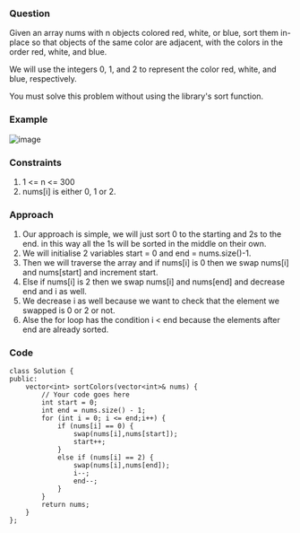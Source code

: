 **<h3>Question</h3>**

Given an array nums with n objects colored red, white, or blue, sort them in-place so that objects of the same color are adjacent, with the colors in the order red, white, and blue.

We will use the integers 0, 1, and 2 to represent the color red, white, and blue, respectively.

You must solve this problem without using the library's sort function.

**<h3>Example</h3>**

![image](https://github.com/harshy1718/DSA-Fellowship-Problems/assets/129788726/10deab77-7d28-40cb-a017-dc1a5fd41b9f)

**<h3>Constraints</h3>**

1. 1 <= n <= 300 
1. nums[i] is either 0, 1 or 2.

**<h3>Approach</h3>**

1. Our approach is simple, we will just sort 0 to the starting and 2s to the end. in this way all the 1s will be sorted in the middle on their own.
2. We will initialise 2 variables start = 0 and end = nums.size()-1.
3. Then we will traverse the array and if nums[i] is 0 then we swap nums[i] and nums[start] and increment start.
4. Else if nums[i] is 2 then we swap nums[i] and nums[end] and decrease end and i as well.
5. We decrease i as well because we want to check that the element we swapped is 0 or 2 or not.
6. Alse the for loop has the condition i < end because the elements after end are already sorted.
   
**<h3>Code</h3>**

```
class Solution {
public:
	vector<int> sortColors(vector<int>& nums) {
		// Your code goes here
        int start = 0;
        int end = nums.size() - 1;
        for (int i = 0; i <= end;i++) {
            if (nums[i] == 0) {
                swap(nums[i],nums[start]);
                start++;
            }
            else if (nums[i] == 2) {
                swap(nums[i],nums[end]);
                i--;
                end--;
            }
        }
        return nums;
	}
};
```
